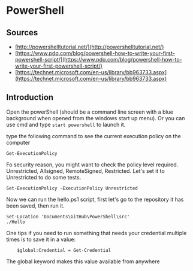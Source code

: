 # PowerShell

## Sources

- [http://powershelltutorial.net/](http://powershelltutorial.net/)
- [https://www.pdq.com/blog/powershell-how-to-write-your-first-powershell-script/](https://www.pdq.com/blog/powershell-how-to-write-your-first-powershell-script/)
- [https://technet.microsoft.com/en-us/library/bb963733.aspx](https://technet.microsoft.com/en-us/library/bb963733.aspx)

## Introduction

Open the powerShell (should be a command line screen with a blue background when opened from the windows start up menu). Or you can use cmd and type `start powershell` to launch it.

type the following command to see the current execution policy on the computer
    
    Get-ExecutionPolicy
    
Fo security reason, you might want to check the policy level required. Unrestricted, Allsigned, RemoteSigned, Restricted.
Let's set it to Unrestricted to do some tests.

    Set-ExecutionPolicy -ExecutionPolicy Unrestricted
    
Now we can run the hello.ps1 script, first let's go to the repository it has been saved, then run it.

    Set-Location 'Documents\GitHub\PowerShell\src'
    ./Hello
    
One tips if you need to run something that needs your credential multiple times is to save it in a value:
    
        $global:Credential = Get-Credential
        
The global keyword makes this value available from anywhere